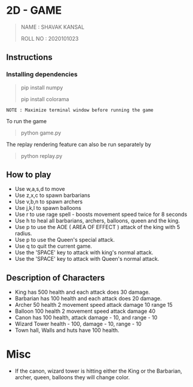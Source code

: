 # 2D - GAME

> NAME : SHAVAK KANSAL
>
> ROLL NO : 2020101023

## Instructions

### Installing dependencies

> pip install numpy
>
> pip install colorama
>

```NOTE : Maximize terminal window before running the game```

To run the game 

> python game.py

The replay rendering feature can also be run separately by
> python replay.py

## How to play

* Use w,a,s,d to move
* Use z,x,c to spawn barbarians
* Use v,b,n to spawn archers
* Use j,k,l to spawn balloons 
* Use r to use rage spell - boosts movement speed twice for 8 seconds
* Use h to heal all barbarians, archers, balloons, queen and the king.
* Use p to use the AOE ( AREA OF EFFECT ) attack of the king with 5 radius.
* Use p to use the Queen's special attack.
* Use q to quit the current game.
* Use the 'SPACE' key to attack with king's normal attack.
* Use the 'SPACE' key to attack with Queen's normal attack.

## Description of Characters

* King has 500 health and each attack does 30 damage.
* Barbarian has 100 health and each attack does 20 damage.
* Archer 50 health 2 movement speed attack damage 10 range 15
* Balloon 100 health 2 movement speed attack damage 40
* Canon has 100 health, attack damage - 10, and range - 10
* Wizard Tower health - 100, damage - 10, range - 10
* Town hall, Walls and huts have 100 health.

# Misc

* If the canon, wizard tower is hitting either the King or the Barbarian, archer, queen, balloons they will change color. 

